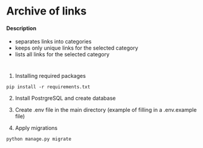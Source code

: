 # Archive of links

#### Description

* separates links into categories
* keeps only unique links for the selected category
* lists all links for the selected category

#

1. Installing required packages

```
pip install -r requirements.txt
```

2. Install PostrgreSQL and create database

3. Create .env file in the main directory (example of filling in a .env.example file)

4. Apply migrations

```
python manage.py migrate
```


